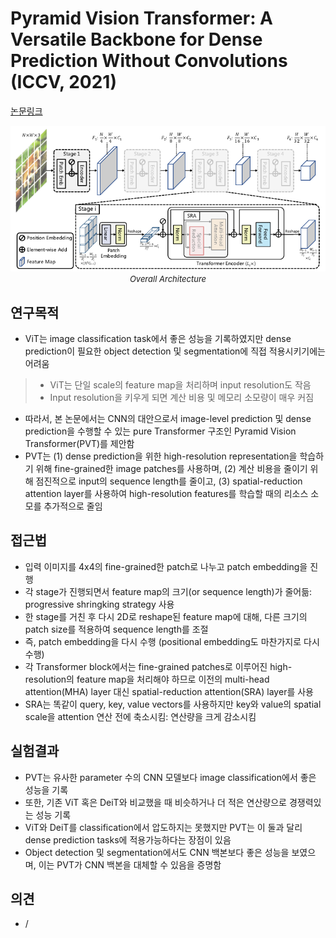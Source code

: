 # Pyramid Vision Transformer: A Versatile Backbone for Dense Prediction Without Convolutions (ICCV, 2021)

[논문링크](https://openaccess.thecvf.com/content/ICCV2021/html/Wang_Pyramid_Vision_Transformer_A_Versatile_Backbone_for_Dense_Prediction_Without_ICCV_2021_paper.html)

<p align="center">
    <img width="600" alt='fig1' src="./img/01_33_01.png?raw=true"></br>
    <em><font size=2>Overall Architecture</font></em>
</p>

## 연구목적
- ViT는 image classification task에서 좋은 성능을 기록하였지만 dense prediction이 필요한 object detection 및 segmentation에 직접 적용시키기에는 어려움
> - ViT는 단일 scale의 feature map을 처리하며 input resolution도 작음
> - Input resolution을 키우게 되면 계산 비용 및 메모리 소모량이 매우 커짐
- 따라서, 본 논문에서는 CNN의 대안으로서 image-level prediction 및 dense prediction을 수행할 수 있는 pure Transformer 구조인 Pyramid Vision Transformer(PVT)를 제안함
- PVT는 (1) dense prediction을 위한 high-resolution representation을 학습하기 위해 fine-grained한 image patches를 사용하며, (2) 계산 비용을 줄이기 위해 점진적으로 input의 sequence length를 줄이고, (3) spatial-reduction attention layer를 사용하여 high-resolution features를 학습할 때의 리소스 소모를 추가적으로 줄임

## 접근법
- 입력 이미지를 4x4의 fine-grained한 patch로 나누고 patch embedding을 진행
- 각 stage가 진행되면서 feature map의 크기(or sequence length)가 줄어듦: progressive shringking strategy 사용
- 한 stage를 거친 후 다시 2D로 reshape된 feature map에 대해, 다른 크기의 patch size를 적용하여 sequence length를 조절
- 즉, patch embedding을 다시 수행 (positional embedding도 마찬가지로 다시 수행)
- 각 Transformer block에서는 fine-grained patches로 이루어진 high-resolution의 feature map을 처리해야 하므로 이전의 multi-head attention(MHA) layer 대신 spatial-reduction attention(SRA) layer를 사용
- SRA는 똑같이 query, key, value vectors를 사용하지만 key와 value의 spatial scale을 attention 연산 전에 축소시킴: 연산량을 크게 감소시킴

## 실험결과
- PVT는 유사한 parameter 수의 CNN 모델보다 image classification에서 좋은 성능을 기록
- 또한, 기존 ViT 혹은 DeiT와 비교했을 때 비슷하거나 더 적은 연산량으로 경쟁력있는 성능 기록
- ViT와 DeiT를 classification에서 압도하지는 못했지만 PVT는 이 둘과 달리 dense prediction tasks에 적용가능하다는 장점이 있음
- Object detection 및 segmentation에서도 CNN 백본보다 좋은 성능을 보였으며, 이는 PVT가 CNN 백본을 대체할 수 있음을 증명함

## 의견
- /